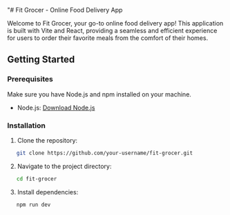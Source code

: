 "# Fit Grocer - Online Food Delivery App

Welcome to Fit Grocer, your go-to online food delivery app! This application is built with Vite and React, providing a seamless and efficient experience for users to order their favorite meals from the comfort of their homes.

## Getting Started

### Prerequisites

Make sure you have Node.js and npm installed on your machine.

- Node.js: [Download Node.js](https://nodejs.org/)

### Installation

1. Clone the repository:

```bash
   git clone https://github.com/your-username/fit-grocer.git
```

2. Navigate to the project directory:
```bash
   cd fit-grocer
```

3. Install dependencies:
```bash
   npm run dev
```
